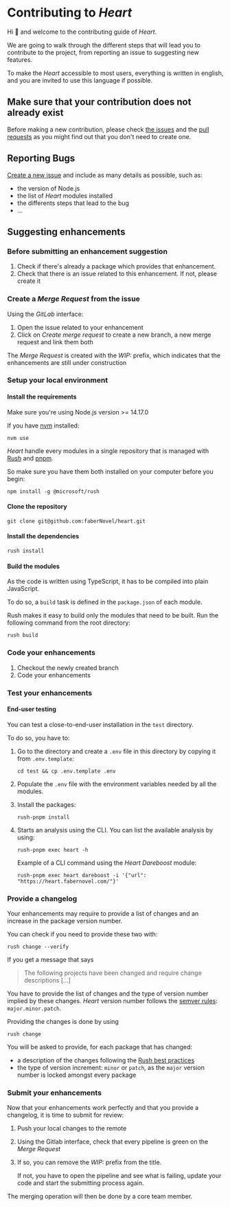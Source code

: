 # Contributing to _Heart_

Hi 👋 and welcome to the contributing guide of _Heart_.

We are going to walk through the different steps that will lead you to contribute to the project, from reporting an issue to suggesting new features.

To make the _Heart_ accessible to most users, everything is written in english, and you are invited to use this language if possible.

## Make sure that your contribution does not already exist

Before making a new contribution, please check [the issues](https://github.com/faberNovel/heart/issues) and the [pull requests](https://github.com/faberNovel/heart/pulls) as you might find out that you don't need to create one.

## Reporting Bugs

[Create a new issue](https://github.com/faberNovel/heart/issues/new/choose) and include as many details as possible, such as:
* the version of Node.js
* the list of _Heart_ modules installed
* the differents steps that lead to the bug
* ...

## Suggesting enhancements

### Before submitting an enhancement suggestion

1. Check if there's already a package which provides that enhancement.
2. Check that there is an issue related to this enhancement. If not, please create it

### Create a _Merge Request_ from the issue

Using the _GitLab_ interface:

1. Open the issue related to your enhancement
2. Click on _Create merge request_ to create a new branch, a new merge request and link them both

The _Merge Request_ is created with the _WIP:_ prefix, which indicates that the enhancements are still under construction

### Setup your local environment

#### Install the requirements

Make sure you're using Node.js version >= 14.17.0

If you have [nvm](https://github.com/nvm-sh/nvm) installed:

```
nvm use
```

_Heart_ handle every modules in a single repository that is managed with [Rush](https://rushjs.io/) and [pnpm](https://pnpm.js.org/).

So make sure you have them both installed on your computer before you begin:

```shell
npm install -g @microsoft/rush
```

#### Clone the repository

```shell
git clone git@github.com:faberNovel/heart.git
```

#### Install the dependencies

```shell
rush install
```

#### Build the modules

As the code is written using TypeScript, it has to be compiled into plain JavaScript.

To do so, a `build` task is defined in the `package.json` of each module.

Rush makes it easy to build only the modules that need to be built. Run the following command from the root directory:

```shell
rush build
```

### Code your enhancements

1. Checkout the newly created branch
2. Code your enhancements

### Test your enhancements

#### End-user testing

You can test a close-to-end-user installation in the `test` directory.

To do so, you have to:

1. Go to the directory and create a `.env` file in this directory by copying it from `.env.template`:

    ```shell
    cd test && cp .env.template .env
    ````

2. Populate the `.env` file with the environment variables needed by all the modules.

3. Install the packages:

    ```shell
    rush-pnpm install
    ````

4. Starts an analysis using the CLI. You can list the available analysis by using:

    ```shell
    rush-pnpm exec heart -h
    ```

    Example of a CLI command using the _Heart Dareboost_ module:

    ```shell
    rush-pnpm exec heart dareboost -i '{"url": "https://heart.fabernovel.com/"}'
    ```

### Provide a changelog

Your enhancements may require to provide a list of changes and an increase in the package version number.

You can check if you need to provide these two with:

```shell
rush change --verify
```

If you get a message that says
> The following projects have been changed and require change descriptions [...]

You have to provide the list of changes and the type of version number implied by these changes. _Heart_ version number follows the [semver rules](https://semver.org/): `major.minor.patch`.

Providing the changes is done by using

```shell
rush change
```

You will be asked to provide, for each package that has changed:

* a description of the changes following the [Rush best practices](https://rushjs.io/pages/best_practices/change_logs/)
* the type of version increment: `minor` or `patch`, as the `major` version number is locked amongst every package

### Submit your enhancements

Now that your enhancements work perfectly and that you provide a changelog, it is time to submit for review:

1. Push your local changes to the remote
2. Using the Gitlab interface, check that every pipeline is green on the _Merge Request_
3. If so, you can remove the _WIP:_ prefix from the title.
    
    If not, you have to open the pipeline and see what is failing, update your code and start the submitting process again.

The merging operation will then be done by a core team member.
